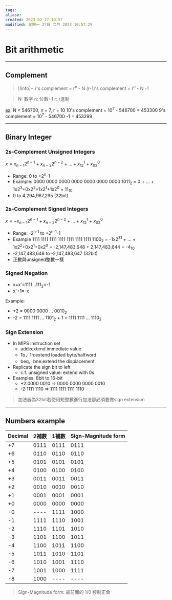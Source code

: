 ```yaml
---
tags: 
aliase: 
created: 2023-02-27 10:57
modified: 星期一 27日 二月 2023 10:57:29
---
```


# Bit arithmetic
***
## Complement
>[!info]+
>r's complement = r<sup>n</sup> - N
>(r-1)'s complement = r<sup>n</sup> - N -1

>N: 數字
>n: 位數+1
>r: r進制

<u>ex</u>:
N = 546700, n = 7, r = 10
10's complement = 10<sup>7</sup> - 546700 = 453300
9's complement = 10<sup>7</sup> - 546700 -1 = 453299

---
## Binary Integer
### 2s-Complement Unsigned Integers
$x=x_{n-1}2^{n-1}+x_{n-2}2^{n-2}+...+x_12^1+x_02^0$
- Range: 0 to +2<sup>n</sup>-1
- Example:
	0000 0000 0000 0000 0000 0000 0000 1011<sub>2</sub>
	= 0 + ... + 1x2<sup>3</sup>+0x2<sup>2</sup>+1x2<sup>1</sup>+1x2<sup>0</sup>
	= 11<sub>10</sub>
- 0 to 4,294,967,295 (32bit)

### 2s-Complement Signed Integers
$x=-x_{n-1}2^{n-1}+x_{n-2}2^{n-2}+...+x_12^1+x_02^0$
- Range: -2<sup>n-1</sup> to +2<sup>n-1</sup>-1
- Example
	1111 1111 1111 1111 1111 1111 1111 1100<sub>2</sub>
	= -1x2<sup>31</sup> + ... + 1x2<sup>2</sup>+0x2<sup>1</sup>+0x2<sup>0</sup>
	= -2,147,483,648 + 2,147,483,644 = -4<sub>10</sub>
- -2,147,483,648 to -2,147,483,647 (32bit)
- 正數與unsigned整數一樣

### Signed Negation
- x+x'=1111...111<sub>2</sub>=-1
- x'+1=-x

Example:
- +2 = 0000 0000 ... 0010<sub>2</sub>
- -2 = 1111 1111 ... 1101<sub>2</sub> + 1
	= 1111 1111 ... 1110<sub>2</sub>

### Sign Extension
- In MIPS instruction set
	- addi:extend immediate value
	- 1b，1h:extend loaded byte/halfword
	- beq，bne:extend the displacement
- Replicate the sign bit to left
	- c.f. unsigned value: extend with 0s
- Examples: 8bit to 16-bit
	- +2:0000 0010 => 0000 0000 0000 0010
	- -2:1111 1110 => 1111 1111 1111 1110

>加法器為32bit若使用短整數進行加法那必須要做sign extension

---
## Numbers example
| Decimal |  2補數 |  1補數 | Sign-Magnitude form |
|:--------|:-----|:-----|:--------------------|
|      +7 | 0111 | 0111 |                0111 |
|      +6 | 0110 | 0110 |                0110 |
|      +5 | 0101 | 0101 |                0101 |
|      +4 | 0100 | 0100 |                0100 |
|      +3 | 0011 | 0011 |                0011 |
|      +2 | 0010 | 0010 |                0010 |
|      +1 | 0001 | 0001 |                0001 |
|      +0 | 0000 | 0000 |                0000 |
|      -0 | ---- | 1111 |                1000 |
|      -1 | 1111 | 1110 |                1001 |
|      -2 | 1110 | 1101 |                1010 |
|      -3 | 1101 | 1100 |                1011 |
|      -4 | 1100 | 1011 |                1100 |
|      -5 | 1011 | 1010 |                1101 |
|      -6 | 1010 | 1001 |                1110 |
|      -7 | 1001 | 1000 |                1111 |
|      -8 | 1000 | ---- | ----                |  
>Sign-Magnitude form: 最前面的 1/0 控制正負
